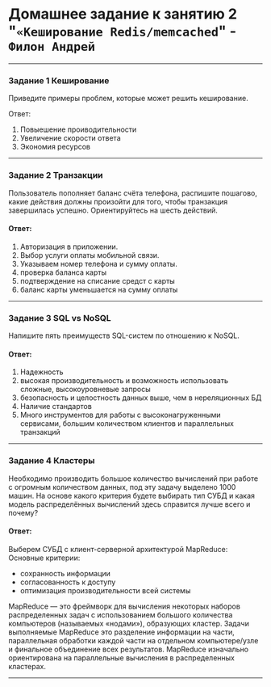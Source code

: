 # Домашнее задание к занятию 2 "`«Кеширование Redis/memcached`" - `Филон Андрей`

---

### Задание 1 Кеширование

Приведите примеры проблем, которые может решить кеширование.

Ответ: 
1. Повыешение проиводительности
2. Увеличение скорости ответа
3. Экономия ресурсов
  
---

### Задание 2 Транзакции
   
Пользователь пополняет баланс счёта телефона, распишите пошагово, какие действия должны произойти для того, чтобы транзакция завершилась успешно. Ориентируйтесь на шесть действий.

#### Ответ:

1. Авторизация в приложении.
2. Выбор услуги оплаты мобильной связи.
3. Указываем номер телефона и сумму оплаты.
4. проверка баланса карты
5. подтверждение на списание средст с карты
6. баланс карты уменьшается на сумму оплаты

---

### Задание 3 SQL vs NoSQL

Напишите пять преимуществ SQL-систем по отношению к NoSQL.

#### Ответ:

1. Надежность
2. высокая производительность и возможность использовать сложные, высокоуровневые запросы
3. безопасность и целостность данных выше, чем в нереляционных БД
4. Наличие стандартов
5. Много инструментов для работы с высоконагруженными сервисами, большим количеством клиентов и параллельных транзакций

---

### Задание 4 Кластеры

Необходимо производить большое количество вычислений при работе с огромным количеством данных, под эту задачу выделено 1000 машин.
На основе какого критерия будете выбирать тип СУБД и какая модель распределённых вычислений здесь справится лучше всего и почему?

#### Ответ:

Выберем СУБД с клиент-серверной архитектурой MapReduce:
Основные критерии:
   - сохранность информации
   - согласованность к доступу
   - оптимизация производительности всей системы
     
MapReduce — это фреймворк для вычисления некоторых наборов распределенных задач с использованием большого количества компьютеров (называемых «нодами»), образующих кластер. 
Задачи выполняемые MapReduce это разделение информации на части, параллельная обработки каждой части на отдельном компьютере/узле и финальное объединение всех результатов. MapReduce изначально ориентирована на параллельные вычисления в распределенных кластерах.

 ---
